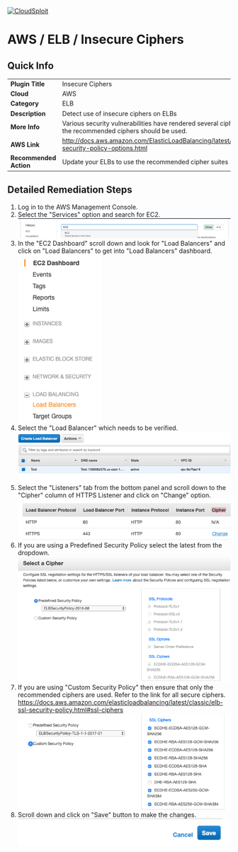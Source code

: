 [![CloudSploit](https://cloudsploit.com/img/logo-new-big-text-100.png "CloudSploit")](https://cloudsploit.com)

# AWS / ELB / Insecure Ciphers

## Quick Info

| | |
|-|-|
| **Plugin Title** | Insecure Ciphers |
| **Cloud** | AWS |
| **Category** | ELB |
| **Description** | Detect use of insecure ciphers on ELBs |
| **More Info** | Various security vulnerabilities have rendered several ciphers insecure. Only the recommended ciphers should be used. |
| **AWS Link** | http://docs.aws.amazon.com/ElasticLoadBalancing/latest/DeveloperGuide/elb-security-policy-options.html |
| **Recommended Action** | Update your ELBs to use the recommended cipher suites |

## Detailed Remediation Steps
1. Log in to the AWS Management Console.
2. Select the "Services" option and search for EC2. </br> <img src="/resources/aws/elb/insecure-ciphers/step2.png"/>
3. In the "EC2 Dashboard" scroll down and look for "Load Balancers" and click on "Load Balancers" to get into "Load Balancers" dashboard.</br> <img src="/resources/aws/elb/insecure-ciphers/step3.png"/>
4. Select the "Load Balancer" which needs to be verified. </br> <img src="/resources/aws/elb/insecure-ciphers/step4.png"/>
5. Select the "Listeners" tab from the bottom panel and scroll down to the "Cipher" column of HTTPS Listener and click on "Change" option.</br> <img src="/resources/aws/elb/insecure-ciphers/step5.png"/>
6. If you are using a Predefined Security Policy select the latest from the dropdown.</br><img src="/resources/aws/elb/insecure-ciphers/step6.png"/>
7. If you are using "Custom Security Policy" then ensure that only the recommended ciphers are used. Refer to the link for all secure ciphers. https://docs.aws.amazon.com/elasticloadbalancing/latest/classic/elb-ssl-security-policy.html#ssl-ciphers </br><img src="/resources/aws/elb/insecure-ciphers/step7.png"/>
8. Scroll down and click on "Save" button to make the changes. </br><img src="/resources/aws/elb/insecure-ciphers/step8.png"/>

